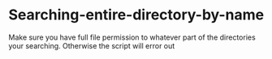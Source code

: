 # Searching-entire-directory-by-name


Make sure you have full file permission to whatever part of the directories your searching.
Otherwise the script will error out
